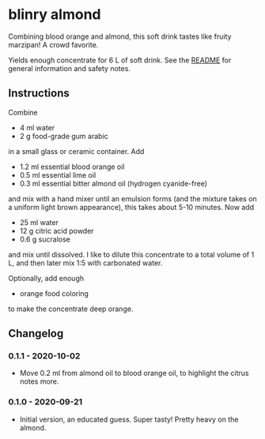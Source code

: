 # blinry almond

Combining blood orange and almond, this soft drink tastes like fruity marzipan! A crowd favorite.

Yields enough concentrate for 6 L of soft drink. See the [README](README.md) for general information and safety notes.

## Instructions

Combine

- 4 ml water
- 2 g food-grade gum arabic

in a small glass or ceramic container. Add

- 1.2 ml essential blood orange oil
- 0.5 ml essential lime oil
- 0.3 ml essential bitter almond oil (hydrogen cyanide-free)

and mix with a hand mixer until an emulsion forms (and the mixture takes on a uniform light brown appearance), this takes about 5-10 minutes. Now add

- 25 ml water
- 12 g citric acid powder
- 0.6 g sucralose

and mix until dissolved. I like to dilute this concentrate to a total volume of 1 L, and then later mix 1:5 with carbonated water.

Optionally, add enough

- orange food coloring

to make the concentrate deep orange.

## Changelog

### 0.1.1 - 2020-10-02

- Move 0.2 ml from almond oil to blood orange oil, to highlight the citrus notes more.

### 0.1.0 - 2020-09-21

- Initial version, an educated guess. Super tasty! Pretty heavy on the almond.
